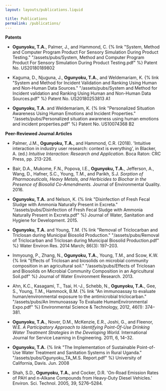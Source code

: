 ```yaml
---
layout: layouts/publications.liquid

title: Publications
permalink: /publications/
---
```

**Patents**
- **Ogunyoku, T.A.**, Palmer, J., and Hammond, C. {% link "System, Method and Computer Program Product For Sensory Simulation During Product Testing." "/assets/pubs/System, Method and Computer Program Product For Sensory Simulation During Product Testing.pdf" %} Patent No. US20180189802

- Kaguma, D., Njuguna, J., **Ogunyoku, T.A.**, and Weldemariam, K. {% link "System and Method for Incident Validation and Ranking Using Human and Non-Human Data Sources." "/assets/pubs/System and Method for Incident validation and Ranking Using Human and Non-Human Data Sources.pdf" %} Patent No. US20180253813 A1

- **Ogunyoku, T.A.** and Weldemariam, K. {% link "Personalized Situation Awareness Using Human Emotions and Incident Properties." "/assets/pubs/Personalized situation awareness using human emotions and incident properties.pdf" %} Patent No. US10074368 B2

**Peer-Reviewed Journal Articles**
- Palmer, J.M., **Ogunyoku, T.A.**, and Hammond, C.R. (2018). 'Intuitive interaction in industry user research: context is everything', in Blacker, A. (ed.) *Intuitive Interaction: Research and Application*. Boca Raton: CRC Press, pp. 213-226.

- Bair, D.A., Mukome, F.N., Popova, I.E., **Ogunyoku, T.A.**, Jefferson, A., Wang, D., Hafner, S.C., Young, T.M., and Parikh, S.J. *Sorption of Pharmaceuticals, Heavy Metals, and Herbicides to Biochar in the Presence of Biosolid Co-Amendments.* Journal of Environmental Quality. 2016.

- **Ogunyoku, T.A.** and Nelson, K. {% link "Disinfection of Fresh Fecal Sludge with Ammonia Naturally Present in Excreta." "/assets/pubs/Disinfection of Fresh Fecal Sludge with Ammonia Naturally Present in Excreta.pdf" %} Journal of Water, Sanitation and Hygiene for Development. 2015.

- **Ogunyoku, T.A.** and Young, T.M. {% link "Removal of Triclocarban and Triclosan during Municipal Biosolid Production." "/assets/pubs/Removal of Triclocarban and Triclosan during Municipal Biosolid Production.pdf" %} Water Environ Res. 2014 March; 86(3): 197–203.

- Inmyoung, P., Zhang, N., **Ogunyoku, T.A.**, Young, T.M., and Scow, K.W. {% link "Effects of Triclosan and biosolids on microbial community composition in an agricultural soil." "/assets/pubs/Effects of Triclosan and Biosolids on Microbial Community Composition in an Agricultural Soil.pdf" %} Journal of Water Environment Research. 2013.

- Ahn, K.C., Kasagami, T., Tsai, H.-J., Schebb, N., **Ogunyoku, T.A.**, Gee, S., Young, T.M., Hammock, B.M. {% link "An immunoassay to evaluate human/environmental exposure to the antimicrobial triclocarban." "/assets/pubs/An Immunoassay To Evaluate HumanEnvironmental Expo.pdf" %} Environmental Science & Technology, 2012, 46(1): 374–381.

- **Ogunyoku, T.A.**, Nover, D.M., McKenzie, E.R., Joshi, G., and Fleenor, W.E. *A Participatory Approach to Identifying Point-Of-Use Drinking Water Treatment Strategies in the Developing World.* International Journal for Service Learning in Engineering. 2011, 6, 14–32.

- **Ogunyoku, T.A.** {% link "The Implementation of Sustainable Point-of-Use Water Treatment and Sanitation Systems in Rural Uganda." "/assets/pubs/Ogunyoku_TA_M.S. Report.pdf" %} University of California, Davis. Jun. 2008

- Shah, S.D., **Ogunyoku, T.A.**, and Cocker, D.R. 'On-Road Emission Rates of PAH and n-Alkane Compounds from Heavy-Duty Diesel Vehicles.' Environ. Sci. Technol. 2005, 39, 5276–5284.

